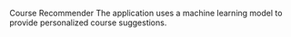 Course Recommender 
The application uses a machine learning model to provide personalized course suggestions.
